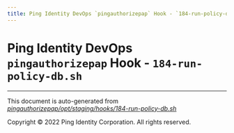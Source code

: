 ```yaml
---
title: Ping Identity DevOps `pingauthorizepap` Hook - `184-run-policy-db.sh`
---
```


# Ping Identity DevOps `pingauthorizepap` Hook - `184-run-policy-db.sh`

---
This document is auto-generated from _[pingauthorizepap/opt/staging/hooks/184-run-policy-db.sh](https://github.com/pingidentity/pingidentity-docker-builds/blob/master/pingauthorizepap/opt/staging/hooks/184-run-policy-db.sh)_

Copyright © 2022 Ping Identity Corporation. All rights reserved.
